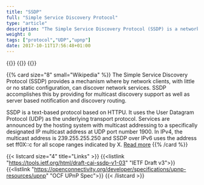 ```yaml
---
title: "SSDP"
full: "Simple Service Discovery Protocol"
type: "article"
description: "The Simple Service Discovery Protocol (SSDP) is a network protocol based on the Internet Protocol Suite for advertisement and discovery of network services and presence information. It accomplishes this without assistance of server-based configuration mechanisms, such as the Dynamic Host Configuration Protocol (DHCP) or the Domain Name System (DNS), and without special static configuration of a network host."
weight: 0
tags: ["protocol","UDP","upnp"]
date: 2017-10-11T17:56:48+01:00
---
```


{{<card size="4" small="Wikipedia" style="info">}}
{{<description>}}
{{</card>}}

{{% card size="8" small="Wikipedia" %}}
The Simple Service Discovery Protocol (SSDP) provides a mechanism where by network clients, with little or no static configuration, can discover network services. SSDP accomplishes this by providing for multicast discovery support as well as server based notification and discovery routing.

SSDP is a text-based protocol based on HTTPU. It uses the User Datagram Protocol (UDP) as the underlying transport protocol. Services are announced by the hosting system with multicast addressing to a specifically designated IP multicast address at UDP port number 1900. In IPv4, the multicast address is 239.255.255.250 and SSDP over IPv6 uses the address set ff0X::c for all scope ranges indicated by X. [Read more](https://en.wikipedia.org/wiki/Simple_Service_Discovery_Protocol)
{{% /card %}}

{{< listcard size="4" title="Links" >}}
    {{<listlink "https://tools.ietf.org/html/draft-cai-ssdp-v1-03" "IETF Draft v3">}}
    {{<listlink "https://openconnectivity.org/developer/specifications/upnp-resources/upnp" "OCF UPnP Spec">}}
{{< /listcard >}}